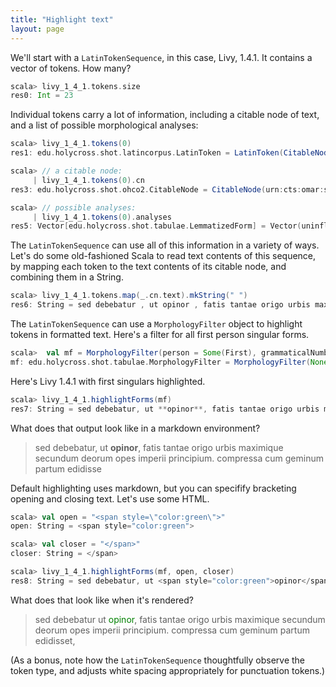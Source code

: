 ```yaml
---
title: "Highlight text"
layout: page
---
```





We'll start with a `LatinTokenSequence`, in this case, Livy, 1.4.1.  It contains a vector of tokens.  How many?

```scala
scala> livy_1_4_1.tokens.size
res0: Int = 23
```

Individual tokens carry a lot of information, including a citable node of text, and a list of possible morphological analyses:

```scala
scala> livy_1_4_1.tokens(0)
res1: edu.holycross.shot.latincorpus.LatinToken = LatinToken(CitableNode(urn:cts:omar:stoa0179.stoa001.omar_tkns:1.4.1.0,sed),LexicalToken,Vector(uninflected form: conjunction))

scala> // a citable node:
     | livy_1_4_1.tokens(0).cn
res3: edu.holycross.shot.ohco2.CitableNode = CitableNode(urn:cts:omar:stoa0179.stoa001.omar_tkns:1.4.1.0,sed)

scala> // possible analyses:
     | livy_1_4_1.tokens(0).analyses
res5: Vector[edu.holycross.shot.tabulae.LemmatizedForm] = Vector(uninflected form: conjunction)
```

The `LatinTokenSequence` can use all of this information in a variety of ways.  Let's do some old-fashioned Scala to read text contents of this sequence, by mapping each token to the text contents of its citable node, and combining them in a String.

```scala
scala> livy_1_4_1.tokens.map(_.cn.text).mkString(" ")
res6: String = sed debebatur , ut opinor , fatis tantae origo urbis maximique secundum deorum opes imperii principium . compressa cum geminum partum edidisset ,
```

The `LatinTokenSequence` can use a `MorphologyFilter` object to highlight tokens in formatted text.  Here's a filter for all first person singular forms.

```scala
scala>  val mf = MorphologyFilter(person = Some(First), grammaticalNumber = Some(Singular))
mf: edu.holycross.shot.tabulae.MorphologyFilter = MorphologyFilter(None,Some(First),Some(Singular),None,None,None,None,None,None,None)
 ```


Here's Livy 1.4.1 with first singulars highlighted.

```scala
scala> livy_1_4_1.highlightForms(mf)
res7: String = sed debebatur, ut **opinor**, fatis tantae origo urbis maximique secundum deorum opes imperii principium. compressa cum geminum partum edidisset,
```

What does that output look like in a markdown environment?

>sed debebatur, ut **opinor**, fatis tantae origo urbis maximique secundum deorum opes imperii principium. compressa cum geminum partum edidisse


Default highlighting uses markdown, but you can specifify bracketing opening and closing text.  Let's use some HTML.

```scala
scala> val open = "<span style=\"color:green\">"
open: String = <span style="color:green">

scala> val closer = "</span>"
closer: String = </span>

scala> livy_1_4_1.highlightForms(mf, open, closer)
res8: String = sed debebatur, ut <span style="color:green">opinor</span>, fatis tantae origo urbis maximique secundum deorum opes imperii principium. compressa cum geminum partum edidisset,
```

What does that look like when it's rendered?


> sed debebatur  ut <span style="color:green">opinor</span>, fatis tantae origo urbis maximique secundum deorum opes imperii principium. compressa cum geminum partum edidisset,

(As a bonus, note how the `LatinTokenSequence` thoughtfully observe the token type, and adjusts white spacing appropriately for punctuation tokens.)
